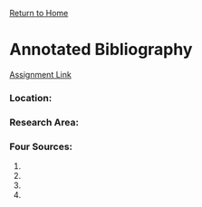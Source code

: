 [Return to Home](https://chase4eck.github.io/workshop-/)

# Annotated Bibliography

 [Assignment Link](https://wicked-problems.github.io/workshop/annotated_bib)

### Location:
### Research Area: 

### Four Sources:
1. 
2. 
3. 
4. 

